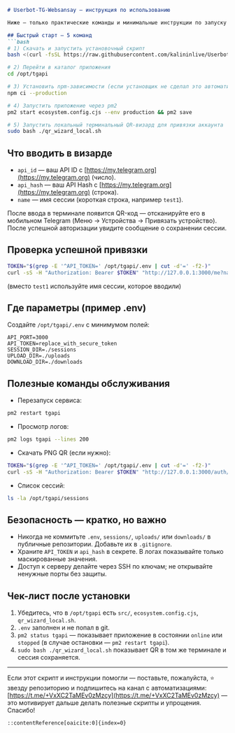 ````markdown
# Userbot-TG-Websansay — инструкция по использованию

Ниже — только практические команды и минимальные инструкции по запуску и привязке аккаунта через QR. Выполните команды в указанном порядке.

## Быстрый старт — 5 команд
```bash
# 1) Скачать и запустить установочный скрипт
bash <(curl -fsSL https://raw.githubusercontent.com/kalininlive/Userbot-TG-Websansay/main/install_tgapi.sh)

# 2) Перейти в каталог приложения
cd /opt/tgapi

# 3) Установить npm-зависимости (если установщик не сделал это автоматически)
npm ci --production

# 4) Запустить приложение через pm2
pm2 start ecosystem.config.cjs --env production && pm2 save

# 5) Запустить локальный терминальный QR-визард для привязки аккаунта
sudo bash ./qr_wizard_local.sh
````

## Что вводить в визарде

* `api_id` — ваш API ID с [https://my.telegram.org](https://my.telegram.org) (число).
* `api_hash` — ваш API Hash с [https://my.telegram.org](https://my.telegram.org) (строка).
* `name` — имя сессии (короткая строка, например `test1`).

После ввода в терминале появится QR-код — отсканируйте его в мобильном Telegram (Меню → Устройства → Привязать устройство). После успешной авторизации увидите сообщение о сохранении сессии.

## Проверка успешной привязки

```bash
TOKEN="$(grep -E '^API_TOKEN=' /opt/tgapi/.env | cut -d'=' -f2-)"
curl -sS -H "Authorization: Bearer $TOKEN" "http://127.0.0.1:3000/me?name=test1" | jq .
```

(вместо `test1` используйте имя сессии, которое вводили)

## Где параметры (пример .env)

Создайте `/opt/tgapi/.env` с минимумом полей:

```
API_PORT=3000
API_TOKEN=replace_with_secure_token
SESSION_DIR=./sessions
UPLOAD_DIR=./uploads
DOWNLOAD_DIR=./downloads
```

## Полезные команды обслуживания

* Перезапуск сервиса:

```bash
pm2 restart tgapi
```

* Просмотр логов:

```bash
pm2 logs tgapi --lines 200
```

* Скачать PNG QR (если нужно):

```bash
TOKEN="$(grep -E '^API_TOKEN=' /opt/tgapi/.env | cut -d'=' -f2-)"
curl -sS -H "Authorization: Bearer $TOKEN" "http://127.0.0.1:3000/auth/qr/png?name=test1" -o /tmp/qr_test1.png
```

* Список сессий:

```bash
ls -la /opt/tgapi/sessions
```

## Безопасность — кратко, но важно

* Никогда не коммитьте `.env`, `sessions/`, `uploads/` или `downloads/` в публичные репозитории. Добавьте их в `.gitignore`.
* Храните `API_TOKEN` и `api_hash` в секрете. В логах показывайте только маскированные значения.
* Доступ к серверу делайте через SSH по ключам; не открывайте ненужные порты без защиты.

## Чек-лист после установки

1. Убедитесь, что в `/opt/tgapi` есть `src/`, `ecosystem.config.cjs`, `qr_wizard_local.sh`.
2. `.env` заполнен и не попал в git.
3. `pm2 status tgapi` — показывает приложение в состоянии `online` или `stopped` (в случае остановки — `pm2 restart tgapi`).
4. `sudo bash ./qr_wizard_local.sh` показывает QR в том же терминале и сессия сохраняется.

---

Если этот скрипт и инструкции помогли — поставьте, пожалуйста, ⭐ звезду репозиторию и подпишитесь на канал с автоматизациями: [https://t.me/+VxXC2TaMEv0zMzcy](https://t.me/+VxXC2TaMEv0zMzcy) — это мотивирует дальше делать полезные скрипты и упрощения. Спасибо!

```
::contentReference[oaicite:0]{index=0}
```
